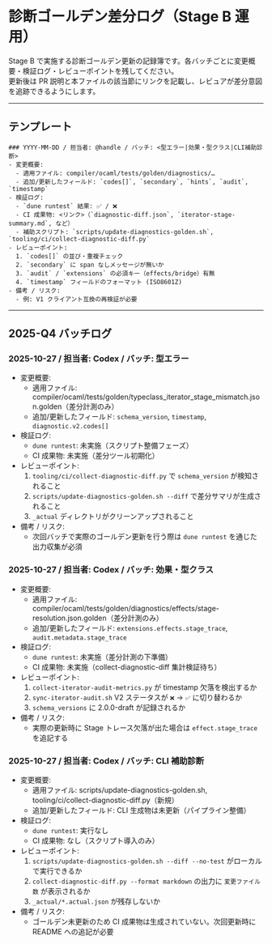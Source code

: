 # 診断ゴールデン差分ログ（Stage B 運用）

Stage B で実施する診断ゴールデン更新の記録簿です。各バッチごとに変更概要・検証ログ・レビューポイントを残してください。  
更新後は PR 説明と本ファイルの該当節にリンクを記載し、レビュアが差分意図を追跡できるようにします。

---

## テンプレート

```
### YYYY-MM-DD / 担当者: @handle / バッチ: <型エラー|効果・型クラス|CLI補助診断>
- 変更概要:
  - 適用ファイル: compiler/ocaml/tests/golden/diagnostics/… 
  - 追加/更新したフィールド: `codes[]`, `secondary`, `hints`, `audit`, `timestamp`
- 検証ログ:
  - `dune runtest` 結果: ✅ / ❌
  - CI 成果物: <リンク>（`diagnostic-diff.json`, `iterator-stage-summary.md`, など）
  - 補助スクリプト: `scripts/update-diagnostics-golden.sh`, `tooling/ci/collect-diagnostic-diff.py`
- レビューポイント:
  1. `codes[]` の並び・重複チェック
  2. `secondary` に span なしメッセージが無いか
  3. `audit` / `extensions` の必須キー（effects/bridge）有無
  4. `timestamp` フィールドのフォーマット (ISO8601Z)
- 備考 / リスク:
  - 例: V1 クライアント互換の再検証が必要
```

---

## 2025-Q4 バッチログ

### 2025-10-27 / 担当者: Codex / バッチ: 型エラー
- 変更概要:
  - 適用ファイル: compiler/ocaml/tests/golden/typeclass_iterator_stage_mismatch.json.golden（差分計測のみ）
  - 追加/更新したフィールド: `schema_version`, `timestamp`, `diagnostic.v2.codes[]`
- 検証ログ:
  - `dune runtest`: 未実施（スクリプト整備フェーズ）
  - CI 成果物: 未実施（差分ツール初期化）
- レビューポイント:
  1. `tooling/ci/collect-diagnostic-diff.py` で `schema_version` が検知されること
  2. `scripts/update-diagnostics-golden.sh --diff` で差分サマリが生成されること
  3. `_actual` ディレクトリがクリーンアップされること
- 備考 / リスク:
  - 次回バッチで実際のゴールデン更新を行う際は `dune runtest` を通じた出力収集が必須

### 2025-10-27 / 担当者: Codex / バッチ: 効果・型クラス
- 変更概要:
  - 適用ファイル: compiler/ocaml/tests/golden/diagnostics/effects/stage-resolution.json.golden（差分計測のみ）
  - 追加/更新したフィールド: `extensions.effects.stage_trace`, `audit.metadata.stage_trace`
- 検証ログ:
  - `dune runtest`: 未実施（差分計測の下準備）
  - CI 成果物: 未実施（collect-diagnostic-diff 集計検証待ち）
- レビューポイント:
  1. `collect-iterator-audit-metrics.py` が timestamp 欠落を検出するか
  2. `sync-iterator-audit.sh` V2 ステータスが `❌` → `✅` に切り替わるか
  3. `schema_versions` に 2.0.0-draft が記録されるか
- 備考 / リスク:
  - 実際の更新時に Stage トレース欠落が出た場合は `effect.stage_trace` を追記する

### 2025-10-27 / 担当者: Codex / バッチ: CLI 補助診断
- 変更概要:
  - 適用ファイル: scripts/update-diagnostics-golden.sh, tooling/ci/collect-diagnostic-diff.py（新規）
  - 追加/更新したフィールド: CLI 生成物は未更新（パイプライン整備）
- 検証ログ:
  - `dune runtest`: 実行なし
  - CI 成果物: なし（スクリプト導入のみ）
- レビューポイント:
  1. `scripts/update-diagnostics-golden.sh --diff --no-test` がローカルで実行できるか
  2. `collect-diagnostic-diff.py --format markdown` の出力に `変更ファイル数` が表示されるか
  3. `_actual/*.actual.json` が残存しないか
- 備考 / リスク:
  - ゴールデン未更新のため CI 成果物は生成されていない。次回更新時に README への追記が必要
